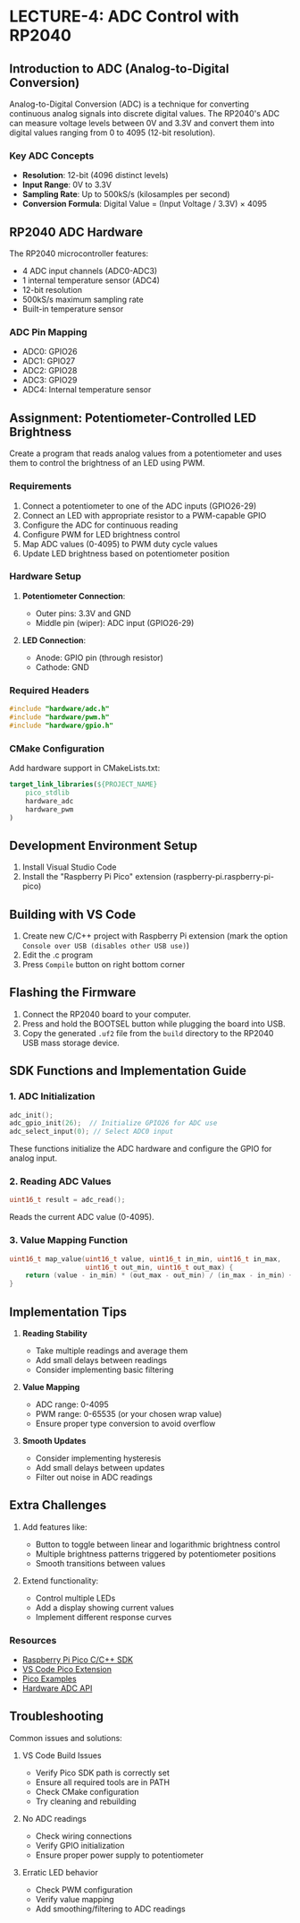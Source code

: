 # LECTURE-4: ADC Control with RP2040

## Introduction to ADC (Analog-to-Digital Conversion)

Analog-to-Digital Conversion (ADC) is a technique for converting continuous analog signals into discrete digital values. The RP2040's ADC can measure voltage levels between 0V and 3.3V and convert them into digital values ranging from 0 to 4095 (12-bit resolution).

### Key ADC Concepts
- **Resolution**: 12-bit (4096 distinct levels)
- **Input Range**: 0V to 3.3V
- **Sampling Rate**: Up to 500kS/s (kilosamples per second)
- **Conversion Formula**: Digital Value = (Input Voltage / 3.3V) × 4095

## RP2040 ADC Hardware

The RP2040 microcontroller features:
- 4 ADC input channels (ADC0-ADC3)
- 1 internal temperature sensor (ADC4)
- 12-bit resolution
- 500kS/s maximum sampling rate
- Built-in temperature sensor

### ADC Pin Mapping
- ADC0: GPIO26
- ADC1: GPIO27
- ADC2: GPIO28
- ADC3: GPIO29
- ADC4: Internal temperature sensor

## Assignment: Potentiometer-Controlled LED Brightness

Create a program that reads analog values from a potentiometer and uses them to control the brightness of an LED using PWM.

### Requirements

1. Connect a potentiometer to one of the ADC inputs (GPIO26-29)
2. Connect an LED with appropriate resistor to a PWM-capable GPIO
3. Configure the ADC for continuous reading
4. Configure PWM for LED brightness control
5. Map ADC values (0-4095) to PWM duty cycle values
6. Update LED brightness based on potentiometer position

### Hardware Setup

1. **Potentiometer Connection**:
   - Outer pins: 3.3V and GND
   - Middle pin (wiper): ADC input (GPIO26-29)

2. **LED Connection**:
   - Anode: GPIO pin (through resistor)
   - Cathode: GND

### Required Headers
```c
#include "hardware/adc.h"
#include "hardware/pwm.h"
#include "hardware/gpio.h"
```

### CMake Configuration
Add hardware support in CMakeLists.txt:
```cmake
target_link_libraries(${PROJECT_NAME}
    pico_stdlib
    hardware_adc
    hardware_pwm
)
```

## Development Environment Setup

1. Install Visual Studio Code
2. Install the "Raspberry Pi Pico" extension (raspberry-pi.raspberry-pi-pico)

## Building with VS Code

1. Create new C/C++ project with Raspberry Pi extension (mark the option `Console over USB (disables other USB use)`)
2. Edit the .c program
3. Press `Compile` button on right bottom corner

## Flashing the Firmware

1. Connect the RP2040 board to your computer.
2. Press and hold the BOOTSEL button while plugging the board into USB.
3. Copy the generated `.uf2` file from the `build` directory to the RP2040 USB mass storage device.

## SDK Functions and Implementation Guide

### 1. ADC Initialization
```c
adc_init();
adc_gpio_init(26);  // Initialize GPIO26 for ADC use
adc_select_input(0); // Select ADC0 input
```
These functions initialize the ADC hardware and configure the GPIO for analog input.

### 2. Reading ADC Values
```c
uint16_t result = adc_read();
```
Reads the current ADC value (0-4095).

### 3. Value Mapping Function
```c
uint16_t map_value(uint16_t value, uint16_t in_min, uint16_t in_max, 
                   uint16_t out_min, uint16_t out_max) {
    return (value - in_min) * (out_max - out_min) / (in_max - in_min) + out_min;
}
```

## Implementation Tips

1. **Reading Stability**
   - Take multiple readings and average them
   - Add small delays between readings
   - Consider implementing basic filtering

2. **Value Mapping**
   - ADC range: 0-4095
   - PWM range: 0-65535 (or your chosen wrap value)
   - Ensure proper type conversion to avoid overflow

3. **Smooth Updates**
   - Consider implementing hysteresis
   - Add small delays between updates
   - Filter out noise in ADC readings

## Extra Challenges

1. Add features like:
   - Button to toggle between linear and logarithmic brightness control
   - Multiple brightness patterns triggered by potentiometer positions
   - Smooth transitions between values

2. Extend functionality:
   - Control multiple LEDs
   - Add a display showing current values
   - Implement different response curves

### Resources

- [Raspberry Pi Pico C/C++ SDK](https://www.raspberrypi.com/documentation/microcontrollers/c_sdk.html)
- [VS Code Pico Extension](https://marketplace.visualstudio.com/items?itemName=raspberry-pi.raspberry-pi-pico)
- [Pico Examples](https://github.com/raspberrypi/pico-examples)
- [Hardware ADC API](https://www.raspberrypi.com/documentation/pico-sdk/hardware.html#group_hardware_adc)

## Troubleshooting

Common issues and solutions:

1. VS Code Build Issues
   - Verify Pico SDK path is correctly set
   - Ensure all required tools are in PATH
   - Check CMake configuration
   - Try cleaning and rebuilding

2. No ADC readings
   - Check wiring connections
   - Verify GPIO initialization
   - Ensure proper power supply to potentiometer

3. Erratic LED behavior
   - Check PWM configuration
   - Verify value mapping
   - Add smoothing/filtering to ADC readings